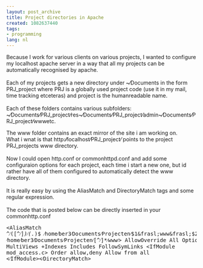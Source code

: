```yaml
---
layout: post_archive
title: Project directories in Apache
created: 1082637440
tags:
- programming
lang: nl
---
```

Because I work for various clients on various projects, I wanted to configure my localhost apache server in a way that all my projects can be automatically recognised by apache.<br /><br />Each of my projects gets a new directory under ~&frasl;Documents in the form PRJ_project where PRJ is a globally used project code (use it in my mail, time tracking etceteras) and project is the humanreadable name. <br /><br />Each of these folders contains various subfolders: ~&frasl;Documents&frasl;PRJ_project&frasl;res~&frasl;Documents&frasl;PRJ_project&frasl;admin~&frasl;Documents&frasl;PRJ_project&frasl;wwwetc.

The www folder contains an exact mirror of the site i am working on.<br />What i wnat is that http:&frasl;&frasl;localhost&frasl;PRJ_project&frasl; points to the project PRJ_projects www directory.<br /><br />Now I could open http.conf or commonhttpd.conf and add some configuraion options for each project, each time i start a new one, but id rather have all of them configured to automatically detect the www directory.<br /><br />It is really easy by using the AliasMatch and DirectoryMatch tags and some regular expression.<br /><br />The code that is posted below can be directly inserted in your commonhttp.conf<pre>&lt;AliasMatch ^&frasl;([^&frasl;]*)&frasl;(.*)$ &frasl;home&frasl;ber3&frasl;Documents&frasl;Projecten&frasl;$1&frasl;www&frasl;$2&lt;DirectoryMatch &frasl;home&frasl;ber3&frasl;Documents&frasl;Projecten&frasl;[^&frasl;]*&frasl;www&frasl;&gt;    AllowOverride All    Options MultiViews +Indexes Includes FollowSymLinks    &lt;IfModule mod_access.c&gt;      Order allow,deny      Allow from all    &lt;&frasl;IfModule&gt;&lt;&frasl;DirectoryMatch&gt;</pre>
